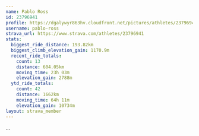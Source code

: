 ```yaml
---
name: Pablo Ross
id: 23796941
profile: https://dgalywyr863hv.cloudfront.net/pictures/athletes/23796941/14615399/1/large.jpg
username: pablo-ross
strava_url: https://www.strava.com/athletes/23796941
stats:
  biggest_ride_distance: 193.82km
  biggest_climb_elevation_gain: 1170.9m
  recent_ride_totals:
    count: 13
    distance: 604.05km
    moving_time: 23h 03m
    elevation_gain: 2788m
  ytd_ride_totals:
    count: 42
    distance: 1662km
    moving_time: 64h 11m
    elevation_gain: 10734m
layout: strava_member
--- 
```

...
